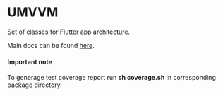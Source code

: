 # UMVVM

Set of classes for Flutter app architecture.

Main docs can be found [here](packages/umvvm/README.md).

#### Important note

To generage test coverage report run <b>sh coverage.sh</b> in corresponding package directory.